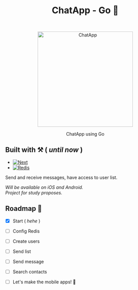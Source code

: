 <h1 align="center"> ChatApp - Go 💬 </h1> <br>
<p align="center">
   <img alt="ChatApp" title="ChatApp" src="https://i.ibb.co/xmHjvtX/Icon-1024.png" width="300">
</p>

<p align="center">
  ChatApp using Go
</p>


## Built with ⚒️ ( _until now_ ) 

* [![Next][Next.js]][Next-url]
* [![Redis][Redis]][Redis-url]



Send and receive messages, have access to user list.

_Will be available on iOS and Android._ <br>
_Project for study proposes._



## Roadmap 📍

- [x] Start ( _hehe_ )
- [ ] Config Redis
- [ ] Create users
- [ ] Send list
- [ ] Send message
- [ ] Search contacts
- [ ] Let's make the mobile apps! 📲


<!-- MARKDOWN LINKS & IMAGES -->
<!-- https://www.markdownguide.org/basic-syntax/#reference-style-links -->
[Next.js]: https://img.shields.io/badge/golang-000000?style=for-the-badge&logo=go&logoColor=blue
[Next-url]: https://go.dev/
[Redis]: https://img.shields.io/badge/redis-000000?style=for-the-badge&logo=redis&logoColor=red
[Redis-url]: https://redis.io/

